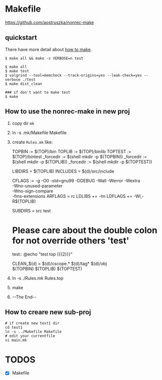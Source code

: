<!-- Enable two-step security -->

# Makefile

https://github.com/aostruszka/nonrec-make

## quickstart

There have more detail about [how to make](MAKE.md).

```
$ make all && make -s VERBOSE=n test

$ make all
$ make test
$ valgrind --tool=memcheck --track-origins=yes --leak-check=yes --verbose ./test
$ make dist_clean

### if don't want to make test
$ make
```

## How to use the nonrec-make in new proj

1. copy dir `mk`
2. ln -s .mk/Makefile Makefile
3. create `Rules.mk` like:

    TOPBIN := $(TOP)/bin
    TOPLIB := $(TOP)/binlib
    TOPTEST := $(TOP)/bintest
    _forcedir := $(shell mkdir -p $(TOPBIN))
    _forcedir := $(shell mkdir -p $(TOPLIB))
    _forcedir := $(shell mkdir -p $(TOPTEST))

    LIBDIRS = $(TOPLIB)
    INCLUDES = $(d)/src/include

    CFLAGS := -g -O0 -std=gnu99 -DDEBUG -Wall -Werror -Wextra \
    	  -Wno-unused-parameter \
    	  -Wno-sign-compare \
    	  -fms-extensions
    ARFLAGS = rc
    LDLIBS += -lm
    LDFLAGS += -Wl,-R$(TOPLIB)

    SUBDIRS = src test

    # Please care about the double colon for not override others 'test'
    test::
    	@echo "test top {{{2}}}"

    CLEAN_$(d) = $(d)/cscope.* $(d)/tag* $(d)/obj \
    	     $(TOPBIN) $(TOPLIB) $(TOPTEST)

4. ln -s ./Rules.mk Rules.top
5. make
6. --The End--

## How to creare new sub-proj
```
# if create new test1 dir
cd test1
ln -s ../Makefile Makefile
# edit your currentfile
vi main.mk
```

# TODOS

- [x] Makefile
